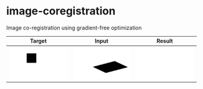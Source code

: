 # image-coregistration
Image co-registration using gradient-free optimization


| Target | Input | Result |
| ----- | ----- |  ----- |
|<img src="data/target.png" alt="drawing" width="250"/>|<img src="data/input.png" alt="drawing" width="250"/>|<img src="data/output/progress.gif" alt="drawing" width="250"/>|

